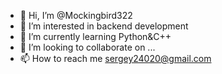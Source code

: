 - 👋 Hi, I’m @Mockingbird322
- 👀 I’m interested in backend development
- 🌱 I’m currently learning Python&C++
- 💞️ I’m looking to collaborate on ...
- 📫 How to reach me sergey24020@gmail.com

<!---
Mockingbird322/Mockingbird322 is a ✨ special ✨ repository because its `README.md` (this file) appears on your GitHub profile.
You can click the Preview link to take a look at your changes.
--->
